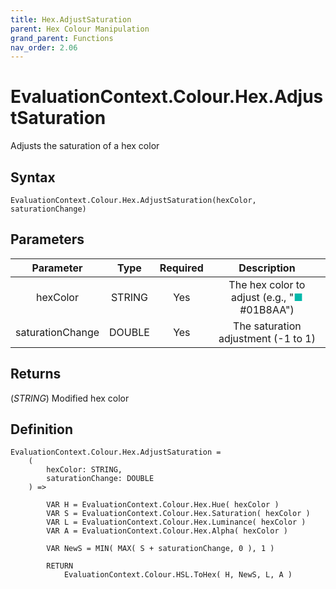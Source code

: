 ```yaml
---
title: Hex.AdjustSaturation
parent: Hex Colour Manipulation
grand_parent: Functions
nav_order: 2.06
---
```


# EvaluationContext.Colour.Hex.AdjustSaturation

Adjusts the saturation of a hex color

## Syntax

```dax
EvaluationContext.Colour.Hex.AdjustSaturation(hexColor, saturationChange)
```

## Parameters

| Parameter | Type | Required | Description |
|:---:|:---:|:---:|:---:|
| hexColor | STRING | Yes | The hex color to adjust (e.g., "<span style="color: #01B8AA">■</span> #01B8AA") |
| saturationChange | DOUBLE | Yes | The saturation adjustment (-1 to 1) |

## Returns

(*STRING*) Modified hex color

## Definition

```dax
EvaluationContext.Colour.Hex.AdjustSaturation =
    (
        hexColor: STRING,
        saturationChange: DOUBLE
    ) =>
    
        VAR H = EvaluationContext.Colour.Hex.Hue( hexColor )
        VAR S = EvaluationContext.Colour.Hex.Saturation( hexColor )
        VAR L = EvaluationContext.Colour.Hex.Luminance( hexColor )
        VAR A = EvaluationContext.Colour.Hex.Alpha( hexColor )
    
        VAR NewS = MIN( MAX( S + saturationChange, 0 ), 1 )
    
        RETURN
            EvaluationContext.Colour.HSL.ToHex( H, NewS, L, A )
```